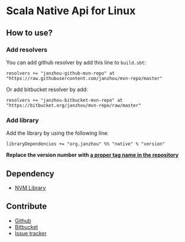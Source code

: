 # Scala Native Api for Linux

## How to use?

### Add resolvers

You can add github resolver by add this line to ``build.sbt``:

    resolvers += "janzhou-github-mvn-repo" at "https://raw.githubusercontent.com/janzhou/mvn-repo/master"

Or add bitbucket resolver by add:

    resolvers += "janzhou-bitbucket-mvn-repo" at "https://bitbucket.org/janzhou/mvn-repo/raw/master"

### Add library

Add the library by using the following line:

    libraryDependencies += "org.janzhou" %% "native" % "version"

**Replace the version number with [a proper tag name in the repository](https://janzhou.org/cgit/scala-native/refs/)** 

## Dependency

- [NVM Library](http://pmem.io/nvml/)

## Contribute

- [Github](https://github.com/janzhou/scala-native)
- [Bitbucket](https://bitbucket.org/janzhou/scala-native)
- [Issue tracker](https://janzhou.org/bugzilla/buglist.cgi?component=Scala%20Native&product=Scala%20Native&resolution=---)
